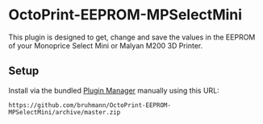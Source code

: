 # OctoPrint-EEPROM-MPSelectMini

This plugin is designed to get, change and save the values in the EEPROM of your Monoprice Select Mini or Malyan M200 3D Printer.

## Setup

Install via the bundled [Plugin Manager](https://github.com/foosel/OctoPrint/wiki/Plugin:-Plugin-Manager)
manually using this URL:

    https://github.com/bruhmann/OctoPrint-EEPROM-MPSelectMini/archive/master.zip
